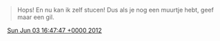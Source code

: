 > Hops\! En nu kan ik zelf stucen\! Dus als je nog een muurtje hebt, geef maar een gil\.

<img src="../../media/tweet.ico" width="12" /> [Sun Jun 03 16:47:47 +0000 2012](https://twitter.com/DromerDenker/status/209325520905703426)